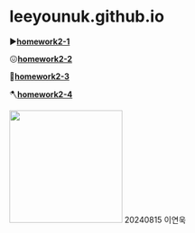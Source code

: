 # leeyounuk.github.io


▶️[**homework2-1**](https://leeyounuk.github.io/homework2-1.html) 

😖[**homework2-2**](https://leeyounuk.github.io/homework2-2.html)

🥇[**homework2-3**](https://leeyounuk.github.io/homework2-3.html)

🪓[**homework2-4**](https://leeyounuk.github.io/homework2-4.html)

<img src="https://i.namu.wiki/i/w11dbZZeomJI4bD3_KItw3vq7tgglcM1YQA_xHULxMsixPpY1S7KcB8WrEFhJNuSuejiiQkicGKMH12JvpUqBQ.webp" width="200">
20240815 이연욱
